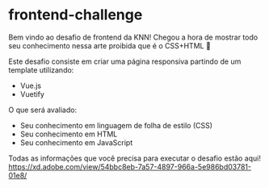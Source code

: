 # frontend-challenge

Bem vindo ao desafio de frontend da KNN! Chegou a hora de mostrar todo seu conhecimento nessa arte proibida que é o CSS+HTML 🥷

Este desafio consiste em criar uma página responsiva partindo de um template utilizando:
- Vue.js
- Vuetify

O que será avaliado:
- Seu conhecimento em linguagem de folha de estilo (CSS)
- Seu conhecimento em HTML
- Seu conhecimento em JavaScript

Todas as informações que você precisa para executar o desafio estão aqui!
https://xd.adobe.com/view/54bbc8eb-7a57-4897-966a-5e986bd03781-01e8/
